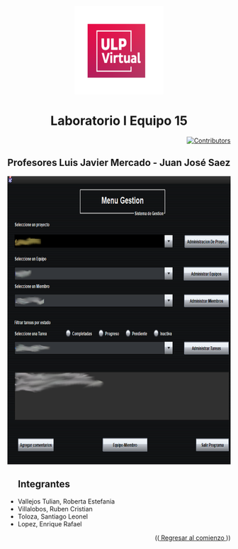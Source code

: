 <a name="readme-top"></a>
<br/>
<div align="center">
  <a href="https://github.com/Laboratorio-I-G15/laboratorio-1-gestion-proyectos">
    <img src="https://github.com/raffarraffa/laboratorio-1-universidad/blob/main/ulp.png" alt="Logo" width="200" height="200">
  </a>
  <div>
  <h1  align="center">Laboratorio I Equipo 15</h1>
</div>
 <div align="right">
    
  [![Contributors][contributors-shield]][contributors-url]
  
</div> 
  <div align="left">
   <h2>Profesores  Luis Javier Mercado - Juan José Saez</h2>
</div>
<div align="center">
      <img src="https://github.com/Laboratorio-I-G15/laboratorio-1-gestion-proyectos/blob/main/librerias_usadas/gestino.png" alt="Logo" width="800" height="650">
  <div>
<div align="left">
  <ul><h2>Integrantes</h2>
    <li> Vallejos Tulian, Roberta Estefania</li>
    <li> Villalobos, Ruben Cristian </li>
    <li> Toloza, Santiago Leonel </li>
    <li> Lopez, Enrique Rafael </li>
</ul>
</div>
<p align="right">((<a href="#readme-top"> Regresar al comienzo </a>))</p>
<!--enlaces-->

[contributors-shield]: https://img.shields.io/badge/Contribuidores-11-orange?style=for-the-badge&logo=appveyor

[contributors-url]: https://github.com/Laboratorio-I-G15/laboratorio-1-gestion-proyectos/graphs/contributors
